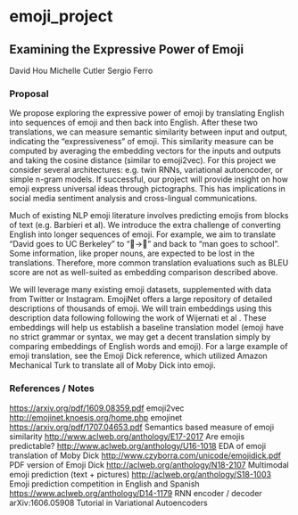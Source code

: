 # emoji_project

## Examining the Expressive Power of Emoji
David Hou
Michelle Cutler
Sergio Ferro

### Proposal
We propose exploring the expressive power of emoji by translating English into sequences of emoji and then back into English.  After these two translations, we can measure semantic similarity between input and output, indicating the “expressiveness” of emoji.  This similarity measure can be computed by averaging the embedding vectors for the inputs and outputs and taking the cosine distance (similar to emoji2vec).  For this project we consider several architectures: e.g. twin RNNs, variational autoencoder, or simple n-gram models.  If successful, our project will provide insight on how emoji express universal ideas through pictographs.  This has implications in social media sentiment analysis and cross-lingual communications.

Much of existing NLP emoji literature involves predicting emojis from blocks of text (e.g. Barbieri et al).  We introduce the extra challenge of converting English into longer sequences of emoji.  For example, we aim to translate “David goes to UC Berkeley” to “👨→🏫” and back to “man goes to school”.  Some information, like proper nouns, are expected to be lost in the translations.  Therefore, more common translation evaluations such as BLEU score are not as well-suited as embedding comparison described above.

We will leverage many existing emoji datasets, supplemented with data from Twitter or Instagram.  EmojiNet offers a large repository of detailed descriptions of thousands of emoji. We will train embeddings using this description data following following the work of Wijernati et al .  These embeddings will help us establish a baseline translation model (emoji have no strict grammar or syntax, we may get a decent translation simply by comparing embeddings of English words and emoji).  For a large example of emoji translation, see the Emoji Dick reference, which utilized Amazon Mechanical Turk to translate all of Moby Dick into emoji.

### References / Notes
https://arxiv.org/pdf/1609.08359.pdf emoji2vec
http://emojinet.knoesis.org/home.php emojinet
https://arxiv.org/pdf/1707.04653.pdf Semantics based measure of emoji similarity
http://www.aclweb.org/anthology/E17-2017 Are emojis predictable?
http://www.aclweb.org/anthology/U16-1018 EDA of emoji translation of Moby Dick
http://www.czyborra.com/unicode/emojidick.pdf PDF version of Emoji Dick
http://aclweb.org/anthology/N18-2107 Multimodal emoji prediction (text + pictures)
http://aclweb.org/anthology/S18-1003 Emoji prediction competition in English and Spanish
https://www.aclweb.org/anthology/D14-1179 RNN encoder / decoder
arXiv:1606.05908 Tutorial in Variational Autoencoders
